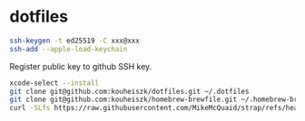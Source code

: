 dotfiles
========

```sh
ssh-keygen -t ed25519 -C xxx@xxx
ssh-add --apple-load-keychain
```

Register public key to github SSH key.

```sh
xcode-select --install
git clone git@github.com:kouheiszk/dotfiles.git ~/.dotfiles
git clone git@github.com:kouheiszk/homebrew-brewfile.git ~/.homebrew-brewfile
curl -SLfs https://raw.githubusercontent.com/MikeMcQuaid/strap/refs/heads/main/strap.sh | bash
```
